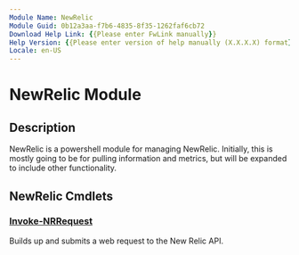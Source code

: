```yaml
---
Module Name: NewRelic
Module Guid: 0b12a3aa-f7b6-4835-8f35-1262faf6cb72
Download Help Link: {{Please enter FwLink manually}}
Help Version: {{Please enter version of help manually (X.X.X.X) format}}
Locale: en-US
---
```


# NewRelic Module
## Description
NewRelic is a powershell module for managing NewRelic. Initially, this is mostly going to be for pulling information and metrics, but will be expanded to include other functionality.

## NewRelic Cmdlets
### [Invoke-NRRequest](Invoke-NRRequest.md)
Builds up and submits a web request to the New Relic API.

